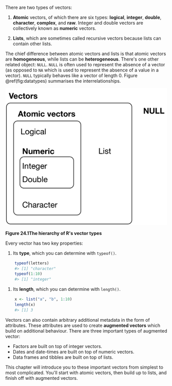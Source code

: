 
There are two types of vectors:

1. __Atomic__ vectors, of which there are six types:
  __logical__, __integer__, __double__,  __character__, __complex__, and 
  __raw__. Integer and double vectors are collectively known as
  __numeric__ vectors. 

1. __Lists__,  which are sometimes called recursive vectors because lists can 
  contain other lists. 

The chief difference between atomic vectors and lists is that atomic vectors are __homogeneous__, while lists can be __heterogeneous__. There's one other related object: `NULL`. `NULL` is often used to represent the absence of a vector (as opposed to `NA` which is used to represent the absence of a value in a vector). `NULL` typically behaves like a vector of length 0. Figure \@ref(fig:datatypes) summarises the interrelationships. 

![Figure 24.1The hierarchy of R's vector types](diagrams/data-structures-overview.png)

**Figure 24.1The hierarchy of R's vector types**

Every vector has two key properties: 

1.  Its __type__, which you can determine with `typeof()`.

    
```r
    typeof(letters)
    #> [1] "character"
    typeof(1:10)
    #> [1] "integer"
```

1. Its __length__, which you can determine with `length()`.

    
```r
    x <- list("a", "b", 1:10)
    length(x)
    #> [1] 3
```

Vectors can also contain arbitrary additional metadata in the form of attributes. These attributes are used to create __augmented vectors__ which build on additional behaviour. There are three important types of augmented vector:

* Factors are built on top of integer vectors.
* Dates and date-times are built on top of numeric vectors.
* Data frames and tibbles are built on top of lists.

This chapter will introduce you to these important vectors from simplest to most complicated. You'll start with atomic vectors, then build up to lists, and finish off with augmented vectors.
